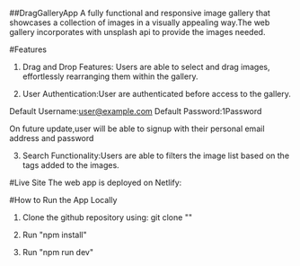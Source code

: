 ##DragGalleryApp
A fully functional and responsive image gallery that showcases a collection of images in a visually appealing way.The web gallery incorporates with unsplash api to provide the images needed.

#Features
1. Drag and Drop Features: Users are able to select and drag images, effortlessly rearranging them within the gallery.

2. User Authentication:User are authenticated before access to the gallery.

Default Username:user@example.com
Default Password:1Password

On future update,user will be able to signup with their personal email address and password

3. Search Functionality:Users are able to filters the image list based on the tags added to the images.

#Live Site
The web app is deployed on Netlify: 

#How to Run the App Locally

1. Clone the github repository using:
git clone ""

2. Run "npm install"

3. Run "npm run dev"

